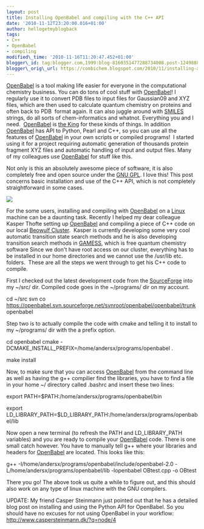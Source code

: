 ```yaml
---
layout: post
title: Installing OpenBabel and compiling with the C++ API
date: '2010-11-12T23:20:00.016+01:00'
author: hellogetmyblogback
tags:
- C++
- OpenBabel
- compiling
modified\_time: '2010-11-16T11:20:47.452+01:00'
blogger\_id: tag:blogger.com,1999:blog-8160351477288734008.post-1249888120022042306
blogger\_orig\_url: https://combichem.blogspot.com/2010/11/installing-and-compiling-c-with.html
---
```


[OpenBabel](http://openbabel.org/wiki/Main_Page) is a tool making life easier for everyone in the computational chemistry business. You can do tons of cool stuff with [OpenBabel](http://openbabel.org/wiki/Main_Page)! I regularly use it to convert PDB files to input files for Gaussian09 and XYZ files, which are then used to calculate quantum chemistry on proteins and often back to PDB  format again. It can also juggle around with [SMILES](http://www.daylight.com/dayhtml/doc/theory/theory.smiles.html) strings, do all sorts of chem-informatics and whatnot. Everything you and I need.  [OpenBabel](http://openbabel.org/wiki/Main_Page) is [the King](http://www.elvis.com/) for these kinds of things. In addition [OpenBabel](http://openbabel.org/wiki/Main_Page) has API to Python, Pearl and C++, so you can use all the features of [OpenBabel](http://openbabel.org/wiki/Main_Page) in your own scripts or compiled programs!  I started using it for a project requiring automatic generation of thousands protein fragment XYZ files and automatic handling of input and output files. Many of my colleagues use [OpenBabel](http://openbabel.org/wiki/Main_Page) for stuff like this.

Not only is this an absolutely awesome piece of software, it is also completely free and open source under the [GNU GPL](http://www.gnu.org/licenses/gpl.html). I love this! This post concerns basic installation and use of the C++ API, which is not completely straightforward in some cases.



[![](http://upload.wikimedia.org/wikipedia/commons/f/fa/Babel256.png)](http://upload.wikimedia.org/wikipedia/commons/f/fa/Babel256.png)











For the some users, installing and compiling with [OpenBabel](http://openbabel.org/wiki/Main_Page) on a [Linux](http://xkcd.com/456/) machine can be a daunting task. Recently I helped my dear colleague Kasper Thofte setting up [OpenBabel](http://openbabel.org/wiki/Main_Page) and compiling a piece of C++ code on our local [Beowulf Cluster](http://en.wikipedia.org/wiki/Beowulf_%28computing%29).  Kasper is currently developing some very cool  automatic transition state search methods and he is also developing transition search methods in [GAMESS](http://www.msg.chem.iastate.edu/GAMESS/GAMESS.html), which is free quantum chemistry software Since we don't have root access on our cluster, everything has to be installed in our home directories and we cannot use the /usr/lib etc. folders.  These are all the steps we went through to get his C++ code to compile.

First I checked out the latest development code from the [SourceForge](http://en.wikipedia.org/wiki/SourceForge) into my ~/src/ dir. Compiled code goes in the ~/programs/ dir on my account.



cd ~/src
svn co https://openbabel.svn.sourceforge.net/svnroot/openbabel/openbabel/trunk openbabel





Step two is to actually compile the code with cmake and telling it to install to my ~/programs/  dir with the a prefix option.


cd openbabel
cmake -DCMAKE\_INSTALL\_PREFIX=/home/andersx/programs/openbabel .

make install



Now, to make sure that you can access [OpenBabel](http://openbabel.org/wiki/Main_Page) from the command line as well as having the g++ compilier find the libraries, you have to find a file in your home ~/ directory called .bashrc and insert these two lines:





export PATH=$PATH:/home/andersx/programs/openbabel/bin

export LD\_LIBRARY\_PATH=$LD\_LIBRARY\_PATH:/home/andersx/programs/openbabel/lib



Now open a new terminal (to refresh the PATH and  LD\_LIBRARY\_PATH variables) and you are ready to compile your [OpenBabel](http://openbabel.org/wiki/Main_Page) code. There is one small catch however. You have to manually tell g++ where your libraries and headers for [OpenBabel](http://openbabel.org/wiki/Main_Page) are located. This looks like this:





g++ -I/home/andersx/programs/openbabel/include/openbabel-2.0 -L/home/andersx/programs/openbabel/lib -lopenbabel OBtest.cpp -o OBtest



There you go! The above took us quite a while to figure out, and this should also work on any type of linux machine with the GNU compilers.



UPDATE: My friend Casper Steinmann just pointed out that he has a detailed blog post on installing and using the Python API for OpenBabel. So you should have no excuses for not using OpenBabel in your workflow: <http://www.caspersteinmann.dk/?q=node/4>


